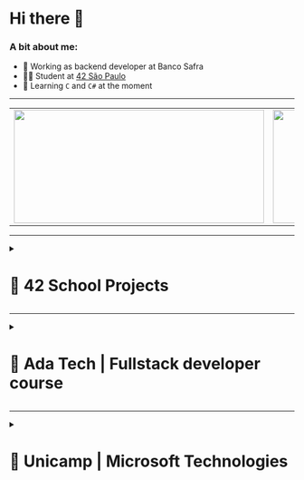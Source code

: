 # Hi there 👋
### A bit about me:
* 🔭 Working as backend developer at Banco Safra
* 👨‍🎓 Student at [42 São Paulo](https://www.42sp.org.br)
* 🔰 Learning `C` and `C#` at the moment

---
  
  <table align="center">
	<tr>
			<td>
				<a href="https://github.com/sathyagimenes">
					<img src="https://awesome-github-stats.azurewebsites.net/user-stats/sathyagimenes?cardType=level&theme=tokyonight" width="442" height="200">
				</a> 
			</td>
			<td>
				<a href="https://github.com/sathyagimenes?tab=repositories">
					<img src="https://github-readme-stats.vercel.app/api/top-langs/?username=sathyagimenes&layout=compact&theme=tokyonight" width="420" height="200" backgroung-colo="transparent">
				</a>
			</td>
		</tr>
	</table>
</div>
  
---

<details><summary><h1>🚀 42 School Projects</h1></summary>

| Phase | Project | Language | Description |
| :---: | :---: | :---: | :---: |
| 1 | [Libft](https://github.com/sathyagimenes/libft) | C | Create a library of C functions. |
| 1 | [Get next line](https://github.com/sathyagimenes/get_next_line) | C | Create a program that reads a single line from a fd. |
| 1 | [ft_printf](https://github.com/sathyagimenes/ft_printf) | C | Recreation of the printf function. |
| 1 | [Born2beroot](https://stripe-timimus-281.notion.site/Born2BeRoot-85b1083f61224f57a946e7bcbfffa6f4) | Shell | Create and learn about virtual machines. |
| 1 | [So long](https://github.com/sathyagimenes/So_Long_Game) | C | Create a 2D Game. |
| 1 | [Pipex](https://github.com/sathyagimenes/pipex) | C | Recreate the pipe functionality. |
| 2 | [Push swap](https://github.com/sathyagimenes/push_swap) | C | Sorting of a list of random numbers using radix algorithm |
| 2 | [Minishell](https://github.com/sathyagimenes/minishell-2.0) | C | In pairs, create a replica of a shell. |
| 2 | [Philosophers](https://github.com/sathyagimenes/philosophers) | C | Resolve a variation of the famous dining philosophers problem. |
  
</details>

---

<details><summary><h1>🚀 Ada Tech | Fullstack developer course</h1></summary>

| Module | Project | Language | Description |
| :---: | :---: | :---: | :---: |
| Programming logic | [Battleship game](https://github.com/sathyagimenes/854Prova-Sathya-Gimenes) | C# | Create battleship game. |
| C# | [Contract Manager](https://github.com/sathyagimenes/Financeira_Aula7) | C# | Create a contract manager. |
| Advanced C# | [Tax Calculator](https://github.com/sathyagimenes/TaxCalculator_Project) <br> [Notes about SOLID](https://stripe-timimus-281.notion.site/SOLID-22e5718d8c6b4f5aa41e8d1bf77a57d7?pvs=4) | C# | Create a tax calculator program. <br> My study notes on SOLID. |
| SQL | [Blood Donation Database](https://github.com/sathyagimenes/LetsBlood) | SQL | Create a database for blood donation. |
| Programming techniques | [Blood Donation Manager](https://github.com/sathyagimenes/LetsBlood_Evolution) | C# | Create a blood donation manager. |
| API | [Notes about API](https://stripe-timimus-281.notion.site/Web-API-d6c47b4a20dc44af862800355e3dead5) <br> [City Events](https://github.com/sathyagimenes/WebAPI_ProjetoFinal) | C# | Study notes about APIs. <br> Build an API that manages city events. |
| Automated Testing | [Notes about Automated Testing](https://stripe-timimus-281.notion.site/Testes-Automatizados-09373724b134431b87fb27abd7a79cee?pvs=4) | C# | Study notes about Automated Testing. |
| HTML & CSS | [Songfy](https://github.com/sathyagimenes/Songfy) | HTML & CSS | Create a replica of Spotify's web page. |
| Javascript | [Library System](https://github.com/sathyagimenes/LivrariaJS) | Javascript | Create a library system. |
| Angular I | [Curriculum](https://github.com/sathyagimenes/ProjetoFinalAngularI) | Angular | Create a curriculum on a web page. |
| Angula II | [Curriculum Manager](https://github.com/sathyagimenes/ProjetoFinalAngular2) | Angular | Create a web application to mange and generate a curriculum. |

  
</details>

---

<details><summary><h1>🚀 Unicamp | Microsoft Technologies</h1></summary>

| Module | Project | Language | Description |
| :---: | :---: | :---: | :---: |
| Version Control | [Merge practice](https://github.com/sathyagimenes/extecamp-git) <br> [Rebase practice](https://github.com/sathyagimenes/rebase-ex) | git | Pactice of version control with merge and rebase. Pactice of conflict management. |
| Azure Cloud | [Cloud](https://stripe-timimus-281.notion.site/Cloud-70d2562430a6462192a4f5faea43e663) | - | Learn about cloud. |
| C# | [Jewel Collector Game](https://github.com/sathyagimenes/jewel-collector-game) | C# | Create a jewel collector game. |
| API <br> (extra class) | [Zip Code Search](https://github.com/sathyagimenes/ConsultaDeCep) | C# | Create a web API service to search and save Zip Codes. |
| Agile | [Notes about Agile](https://stripe-timimus-281.notion.site/Gerenciamento-gil-c477c9835d074ff09f836121c83eb87d?pvs=4) <br> [Kanban](https://github.com/users/sathyagimenes/projects/5) | - | My notes regarding agile management classes. <br> Kanban board practice. |
| User Interface | [Media Player]() | XAML <br> C# | A Media Player written in WPF and C# using MVVM pattern. |
| User Experience | [App Prototype](https://drive.google.com/file/d/1rTHBk7dEcNpHdCv-T0nsc6Al_Y_u4AHU/view?usp=drive_link) | - | A prototype of an App designed in Figma. |
| Security | [Notes about Security](https://stripe-timimus-281.notion.site/Seguran-a-de-software-d6b9935b8a5f4216bf682087db71111b?pvs=4) | - | My notes regarding safe programming. |
  
</details>
